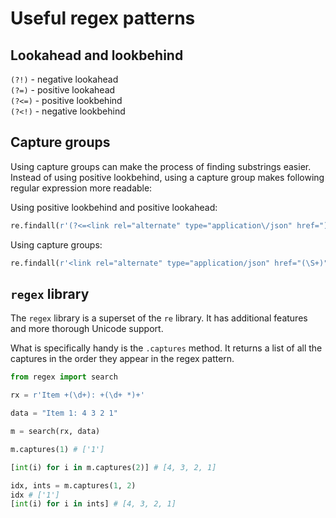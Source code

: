 # Useful regex patterns

## Lookahead and lookbehind

`(?!)` - negative lookahead  
`(?=)` - positive lookahead  
`(?<=)` - positive lookbehind  
`(?<!)` - negative lookbehind

## Capture groups

Using capture groups can make the process of finding substrings easier. Instead of using positive lookbehind, using a capture group makes following regular expression more readable:

Using positive lookbehind and positive lookahead:

```python
re.findall(r'(?<=<link rel="alternate" type="application\/json" href=")\S+(?=")', text)
```

Using capture groups:

```python
re.findall(r'<link rel="alternate" type="application/json" href="(\S+)"', text)
```

## `regex` library

The `regex` library is a superset of the `re` library. It has additional features and more thorough Unicode support.

What is specifically handy is the `.captures` method. It returns a list of all the captures in the order they appear in the regex pattern.

```python
from regex import search

rx = r'Item +(\d+): +(\d+ *)+'

data = "Item 1: 4 3 2 1"

m = search(rx, data)

m.captures(1) # ['1']

[int(i) for i in m.captures(2)] # [4, 3, 2, 1]

idx, ints = m.captures(1, 2)
idx # ['1']
[int(i) for i in ints] # [4, 3, 2, 1]
```
